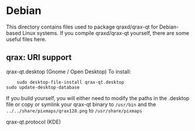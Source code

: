 
Debian
====================
This directory contains files used to package qraxd/qrax-qt
for Debian-based Linux systems. If you compile qraxd/qrax-qt yourself, there are some useful files here.

## qrax: URI support ##


qrax-qt.desktop  (Gnome / Open Desktop)
To install:

        sudo desktop-file-install qrax-qt.desktop
	sudo update-desktop-database

If you build yourself, you will either need to modify the paths in
the .desktop file or copy or symlink your qrax-qt binary to `/usr/bin`
and the `../../share/pixmaps/qrax128.png` to `/usr/share/pixmaps`

qrax-qt.protocol (KDE)

